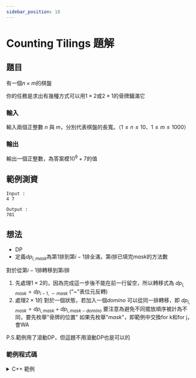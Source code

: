```yaml
---
sidebar_position: 18
---
```

Counting Tilings 題解
===

題目
---
有一個$n\times m$的棋盤

你的任務是求出有幾種方式可以用$1\times 2$或$2\times 1$的骨牌鋪滿它

### 輸入
輸入兩個正整數 $n$ 與 $m$，分別代表棋盤的長寬。（$1 \le n \le 10$、$1 \le m \le 1000$）

### 輸出
輸出一個正整數，為答案模$10^9+7$的值

範例測資
---
```
Input : 
4 7

Output :
781
```


想法
---
+ DP
+ 定義$dp_{i,mask}$為第$1$排到第$i-1$排全滿，第$i$排已填完$mask$的方法數

對於從第$i-1$排轉移到第$i$排
1. 先處理$1\times 2$的，因為完成這一步後不能在前一行留空，所以轉移式為
   $dp_{i,mask} = dp_{i-1,\sim mask}$ ("~"表位元反轉)
2. 處理$2\times 1$的
   對於一個狀態，若加入一個$domino$
   可以從同一排轉移，即
   $dp_{i,mask} =dp_{i,mask}+ dp_{i,mask-domino}$
   要注意為避免不同擺放順序被計為不同，要先枚舉"骨牌的位置"
   如果先枚舉"$mask$"，即範例中交換for k和for j，會WA

P.S.範例用了滾動DP，但這題不用滾動DP也是可以的

### 範例程式碼
<details>
<summary>C++ 範例</summary>
```cpp=
#include<bits/stdc++.h>
using namespace std;
using ll = long long;
const ll mod = 1e9+7;
int main(){
    ios::sync_with_stdio(0);cin.tie(0);
    ll n,m;
    cin >> n >> m;
    vector<ll> dp(1<<n,0);
    ll mask = (1<<n)-1;
    dp[mask] = 1;
    for(ll i = 1;i<=m;i++){
        for(ll j = 0;j*2<mask;j++){
            swap(dp[j],dp[mask^j]);
        }
        for(ll k = 0;k<n-1;k++){
            ll w = 3<<k;
            for(ll j = 0;j<=mask;j++) if((j&w)==w){
                dp[j] = (dp[j]+dp[j^w])%mod;
            }
        }
    }
    cout << dp[mask] << "\n";
}
```
</details>